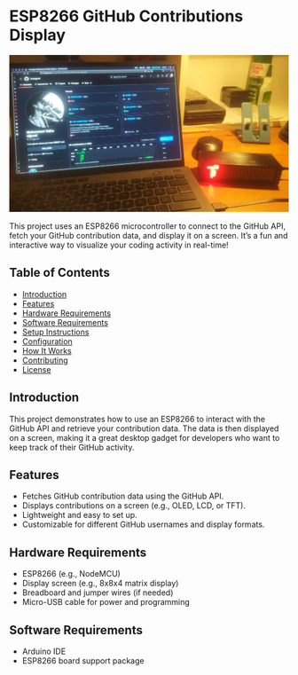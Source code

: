 # ESP8266 GitHub Contributions Display

![Project Demo](Pictures/image.jpeg) <!-- Replace with your actual image path -->

This project uses an ESP8266 microcontroller to connect to the GitHub API, fetch your GitHub contribution data, and display it on a screen. It’s a fun and interactive way to visualize your coding activity in real-time!

## Table of Contents
- [Introduction](#introduction)
- [Features](#features)
- [Hardware Requirements](#hardware-requirements)
- [Software Requirements](#software-requirements)
- [Setup Instructions](#setup-instructions)
- [Configuration](#configuration)
- [How It Works](#how-it-works)
- [Contributing](#contributing)
- [License](#license)

## Introduction
This project demonstrates how to use an ESP8266 to interact with the GitHub API and retrieve your contribution data. The data is then displayed on a screen, making it a great desktop gadget for developers who want to keep track of their GitHub activity.

## Features
- Fetches GitHub contribution data using the GitHub API.
- Displays contributions on a screen (e.g., OLED, LCD, or TFT).
- Lightweight and easy to set up.
- Customizable for different GitHub usernames and display formats.

## Hardware Requirements
- ESP8266 (e.g., NodeMCU)
- Display screen (e.g., 8x8x4 matrix display)
- Breadboard and jumper wires (if needed)
- Micro-USB cable for power and programming

## Software Requirements
- Arduino IDE
- ESP8266 board support package
